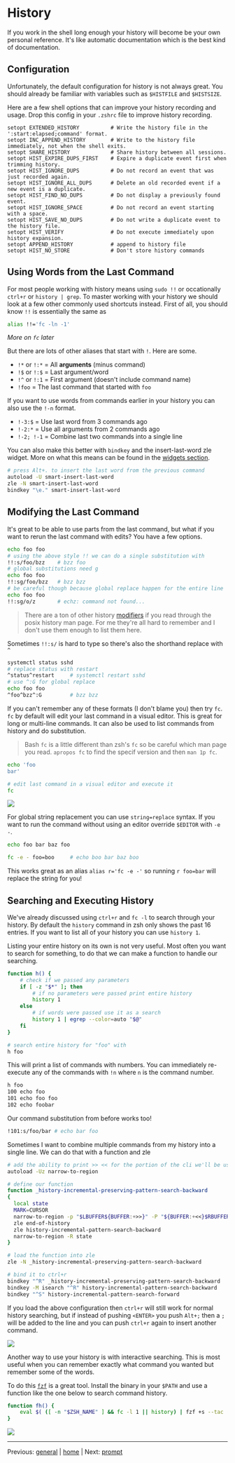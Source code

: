 # History

If you work in the shell long enough your history will become be your own personal reference.
It's like automatic documentation which is the best kind of documentation.

## Configuration

Unfortunately, the default configuration for history is not always great.
You should already be familiar with variables such as `$HISTFILE` and `$HISTSIZE`.

Here are a few shell options that can improve your history recording and usage.
Drop this config in your `.zshrc` file to improve history recording.

```
setopt EXTENDED_HISTORY          # Write the history file in the ':start:elapsed;command' format.
setopt INC_APPEND_HISTORY        # Write to the history file immediately, not when the shell exits.
setopt SHARE_HISTORY             # Share history between all sessions.
setopt HIST_EXPIRE_DUPS_FIRST    # Expire a duplicate event first when trimming history.
setopt HIST_IGNORE_DUPS          # Do not record an event that was just recorded again.
setopt HIST_IGNORE_ALL_DUPS      # Delete an old recorded event if a new event is a duplicate.
setopt HIST_FIND_NO_DUPS         # Do not display a previously found event.
setopt HIST_IGNORE_SPACE         # Do not record an event starting with a space.
setopt HIST_SAVE_NO_DUPS         # Do not write a duplicate event to the history file.
setopt HIST_VERIFY               # Do not execute immediately upon history expansion.
setopt APPEND_HISTORY            # append to history file
setopt HIST_NO_STORE             # Don't store history commands
```

## Using Words from the Last Command

For most people working with history means using `sudo !!` or occationally `ctrl+r` or `history | grep`.
To master working with your history we should look at a few other commonly used shortcuts instead.
First of all, you should know `!!` is essentially the same as
```bash
alias !!='fc -ln -1'
```
_More on `fc` later_

But there are lots of other aliases that start with `!`.
Here are some.

* `!*` or `!:*` = All **arguments** (minus command)
* `!$` or `!:$` = Last argument/word
* `!^` or `!:1` = First argument (doesn't include command name)
* `!foo` = The last command that started with `foo`

If you want to use words from commands earlier in your history you can also use the `!-n` format.

* `!-3:$` = Use last word from 3 commands ago
* `!-2:*` = Use all arguments from 2 commands ago
* `!-2; !-1` = Combine last two commands into a single line

You can also make this better with `bindkey` and the insert-last-word zle widget.
More on what this means can be found in the [widgets section](../helpers/widgets.md).

```bash
# press Alt+. to insert the last word from the previous command
autoload -U smart-insert-last-word
zle -N smart-insert-last-word
bindkey "\e." smart-insert-last-word
```

## Modifying the Last Command

It's great to be able to use parts from the last command, but what if you want to rerun the last command with edits?
You have a few options.

```bash
echo foo foo
# using the above style !! we can do a single substitution with
!!:s/foo/bzz    # bzz foo
# global substitutions need g
echo foo foo
!!:sg/foo/bzz   # bzz bzz
# be careful though because global replace happen for the entire line
echo foo foo
!!:sg/o/z       # echz: command not found...
```

> There are a ton of other history [modifiers](http://zsh.sourceforge.net/Doc/Release/Expansion.html#Modifiers) if you read through the posix history man page.
> For me they're all hard to remember and I don't use them enough to list them here.

Sometimes `!!:s/` is hard to type so there's also the shorthand replace with `^`

```bash
systemctl status sshd
# replace status with restart
^status^restart     # systemctl restart sshd
# use ^:G for global replace
echo foo foo
^foo^bzz^:G         # bzz bzz
```

If you can't remember any of these formats (I don't blame you) then try `fc`.
`fc` by default will edit your last command in a visual editor.
This is great for long or multi-line commands.
It can also be used to list commands from history and do substitution.

> Bash `fc` is a little different than zsh's `fc` so be careful which man page you read.
> `apropos fc` to find the specif version and then `man 1p fc`.

```bash
echo 'foo
bar'

# edit last command in a visual editor and execute it
fc
```

![](../../img/fc-example.gif)

For global string replacement you can use `string=replace` syntax.
If you want to run the command without using an editor override `$EDITOR` with `-e -`.

```bash
echo foo bar baz foo

fc -e - foo=boo     # echo boo bar baz boo
```

This works great as an alias `alias r='fc -e -'` so running `r foo=bar` will replace the string for you!

## Searching and Executing History

We've already discussed using `ctrl+r` and `fc -l` to search through your history.
By default the `history` command in zsh only shows the past 16 entries.
If you want to list all of your history you can use `history 1`.

Listing your entire history on its own is not very useful.
Most often you want to search for something, to do that we can make a function to handle our searching.

```bash
function h() {
    # check if we passed any parameters
    if [ -z "$*" ]; then
        # if no parameters were passed print entire history
        history 1
    else
        # if words were passed use it as a search
        history 1 | egrep --color=auto "$@"
    fi
}

# search entire history for "foo" with
h foo
```

This will print a list of commands with numbers.
You can immediately re-execute any of the commands with `!n` where `n` is the command number.

```bash
h foo
100 echo foo
101 echo foo foo
102 echo foobar
```

Our command substitution from before works too!

```bash
!101:s/foo/bar # echo bar foo
```

Sometimes I want to combine multiple commands from my history into a single line.
We can do that with a function and zle

```bash
# add the ability to print >> << for the portion of the cli we'll be using
autoload -Uz narrow-to-region

# define our function
function _history-incremental-preserving-pattern-search-backward
{
  local state
  MARK=CURSOR  
  narrow-to-region -p "$LBUFFER${BUFFER:+>>}" -P "${BUFFER:+<<}$RBUFFER" -S state
  zle end-of-history
  zle history-incremental-pattern-search-backward
  narrow-to-region -R state
}

# load the function into zle
zle -N _history-incremental-preserving-pattern-search-backward

# bind it to ctrl+r
bindkey "^R" _history-incremental-preserving-pattern-search-backward
bindkey -M isearch "^R" history-incremental-pattern-search-backward
bindkey "^S" history-incremental-pattern-search-forward
```

If you load the above configuration then `ctrl+r` will still work for normal history searching, but if instead of pushing `<ENTER>` you push `Alt+;` then a `;` will be added to the line and you can push `ctrl+r` again to insert another command.

![](../../img/history-incremental-pattern-search-forward.gif)

Another way to use your history is with interactive searching.
This is most useful when you can remember exactly what command you wanted but remember some of the words.

To do this [`fzf`](https://github.com/junegunn/fzf) is a great tool.
Install the binary in your `$PATH` and use a function like the one below to search command history.

```bash
function fh() {
    eval $( ([ -n "$ZSH_NAME" ] && fc -l 1 || history) | fzf +s --tac | sed 's/ *[0-9]* *//')
}
```

![](../../img/fzf-history.gif)

---

Previous: [general](general.md) | [home](../../README.md) | Next: [prompt](prompt.md)
